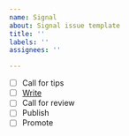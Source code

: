 ```yaml
---
name: Signal
about: Signal issue template
title: ''
labels: ''
assignees: ''

---
```


- [ ] Call for tips
- [ ] [Write]([doc](https://docs.google.com/document/d/1H_3sPf4TF8QC3MXlQYs-Fey5bT8WttjBGgulG9MDm1I/edit?usp=sharing))
- [ ] Call for review
- [ ] Publish
- [ ] Promote
